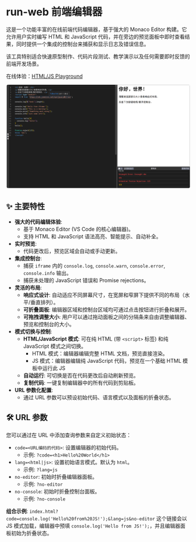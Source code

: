 # run-web 前端编辑器

这是一个功能丰富的在线前端代码编辑器，基于强大的 Monaco Editor 构建。它允许用户实时编写 HTML 和 JavaScript 代码，并在旁边的预览面板中即时查看结果，同时提供一个集成的控制台来捕获和显示日志及错误信息。

该工具特别适合快速原型制作、代码片段测试、教学演示以及任何需要即时反馈的前端开发场景。

在线体验：[HTML/JS Playground](https://viocha.github.io/run-web/)

![img.png](img.png)

## ✨ 主要特性

*   **强大的代码编辑体验**:
    *   基于 Monaco Editor (VS Code 的核心编辑器)。
    *   支持 HTML 和 JavaScript 语法高亮、智能提示、自动补全。
*   **实时预览**:
    *   代码更改后，预览区域会自动或手动更新。
*   **集成控制台**:
    *   捕获 `iframe` 内的 `console.log`, `console.warn`, `console.error`, `console.info` 输出。
    *   捕获未处理的 JavaScript 错误和 Promise rejections。
*   **灵活的布局**:
    *   **响应式设计**: 自动适应不同屏幕尺寸，在宽屏和窄屏下提供不同的布局（水平/垂直排列）。
    *   **可折叠面板**: 编辑器区域和控制台区域均可通过点击按钮进行折叠和展开。
    *   **可拖拽调整大小**: 用户可以通过拖动面板之间的分隔条来自由调整编辑器、预览和控制台的大小。
*   **模式切换与控制**:
    *   **HTML/JavaScript 模式**: 可在纯 HTML (带 `<script>` 标签) 和纯 JavaScript 模式之间切换。
        *   HTML 模式：编辑器编辑完整 HTML 文档，预览直接渲染。
        *   JS 模式：编辑器编辑纯 JavaScript 代码，预览在一个基础 HTML 模板中运行此 JS
    *   **自动运行**: 可切换是否在代码更改后自动刷新预览。
    *   **复制代码**: 一键复制编辑器中的所有代码到剪贴板。
*   **URL 参数化配置**:
    *   通过 URL 参数可以预设初始代码、语言模式以及面板的折叠状态。

## 🛠️ URL 参数

您可以通过在 URL 中添加查询参数来自定义初始状态：

*   `code=<URL编码的代码>`: 设置编辑器的初始代码。
    *   示例: `?code=<h1>Hello%20World</h1>`
*   `lang=<html|js>`: 设置初始语言模式。默认为 `html`。
    *   示例: `?lang=js`
*   `no-editor`: 初始时折叠编辑器面板。
    *   示例: `?no-editor`
*   `no-console`: 初始时折叠控制台面板。
    *   示例: `?no-console`

**组合示例**:
`index.html?code=console.log('Hello%20from%20JS!');&lang=js&no-editor`
这个链接会以 JS 模式加载，编辑器中预填 `console.log('Hello from JS!');`，并且编辑器面板初始为折叠状态。

